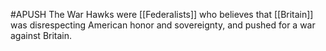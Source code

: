 #APUSH 
The War Hawks were [[Federalists]] who believes that [[Britain]] was disrespecting American honor and sovereignty, and pushed for a war against Britain.